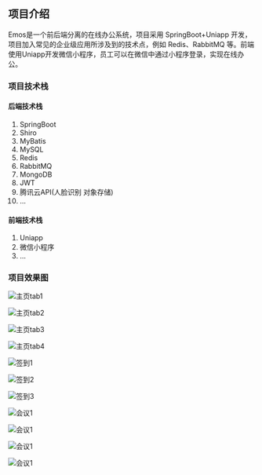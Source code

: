 ## 项目介绍

Emos是一个前后端分离的在线办公系统，项目采用 SpringBoot+Uniapp 开发，项目加入常见的企业级应用所涉及到的技术点，例如 Redis、RabbitMQ 等。前端使用Uniapp开发微信小程序，员工可以在微信中通过小程序登录，实现在线办公。



### 项目技术栈

#### 后端技术栈

1. SpringBoot
2. Shiro
3. MyBatis
4. MySQL
5. Redis
6. RabbitMQ
7. MongoDB
8. JWT
9. 腾讯云API(人脸识别 对象存储)
10. ...

#### 前端技术栈

1. Uniapp
2. 微信小程序
3. ...


### 项目效果图

![主页tab1](https://github.com/VincentTung/emos-online/blob/main/art/emos_tab1.jpeg)

![主页tab2](https://github.com/VincentTung/emos-online/blob/main/art/emos_tab2.jpeg)

![主页tab3](https://github.com/VincentTung/emos-online/blob/main/art/emos_tab3.jpeg)

![主页tab4](https://github.com/VincentTung/emos-online/blob/main/art/emos_tab4.jpeg)


![签到1](https://github.com/VincentTung/emos-online/raw/master/art/emos_check1.jpeg)

![签到2](https://github.com/VincentTung/emos-online/blob/main/art/emos_check2.jpeg)

![签到3](https://github.com/VincentTung/emos-online/blob/main/art/emos_check3.jpeg)


![会议1](https://github.com/VincentTung/emos-online/blob/main/art/emos_meet1.jpeg)

![会议1](https://github.com/VincentTung/emos-online/blob/main/art/emos_meet2.jpeg)

![会议1](https://github.com/VincentTung/emos-online/blob/main/art/emos_meet3.jpeg)

![会议1](https://github.com/VincentTung/emos-online/blob/main/art/emos_meet4.jpeg)


